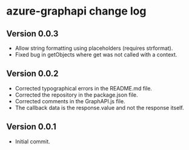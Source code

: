 # azure-graphapi change log

## Version 0.0.3

- Allow string formatting using placeholders (requires strformat).
- Fixed bug in getObjects where get was not called with a context.

## Version 0.0.2

- Corrected typographical errors in the README.md file.
- Corrected the repository in the package.json file.
- Corrected comments in the GraphAPI.js file.
- The callback data is the response.value and not the response itself.

## Version 0.0.1

- Initial commit.
